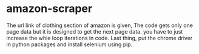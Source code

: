 # amazon-scraper



The url link of clothing section  of amazon is given,
The code gets only one page data but it is designed to get the next page data.
you have to just increase the whie loop iterations in code.
Last thing, put the chrome driver in python packages and install selenium  using pip.
